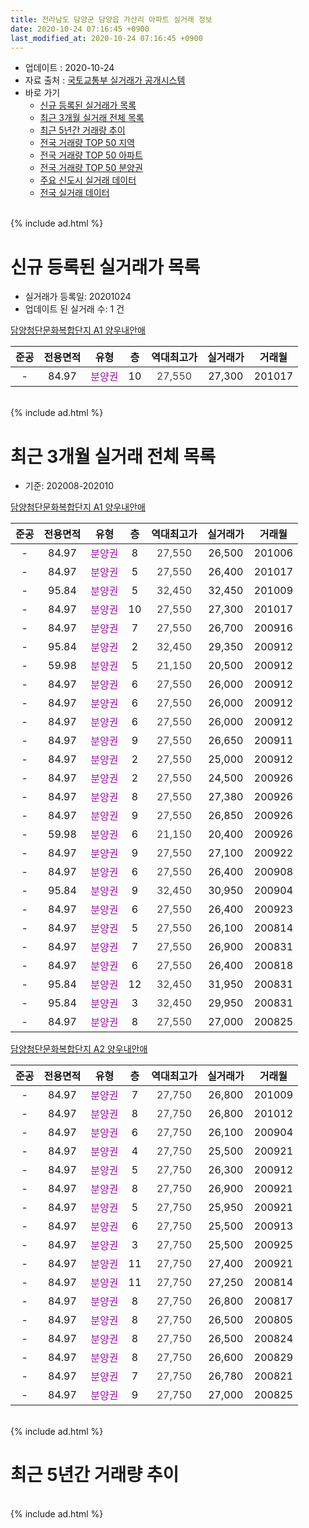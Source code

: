 ```yaml
---
title: 전라남도 담양군 담양읍 가산리 아파트 실거래 정보
date: 2020-10-24 07:16:45 +0900
last_modified_at: 2020-10-24 07:16:45 +0900
---
```


* 업데이트 : 2020-10-24
* 자료 출처 : [국토교통부 실거래가 공개시스템](http://rt.molit.go.kr)
* 바로 가기
    * [신규 등록된 실거래가 목록](#신규-등록된-실거래가-목록)
    * [최근 3개월 실거래 전체 목록](#최근-3개월-실거래-전체-목록)
    * [최근 5년간 거래량 추이](#최근-5년간-거래량-추이)
    * [전국 거래량 TOP 50 지역](https://inasie.github.io/apt-trade-info/최근-3개월-전국에서-가장-거래가-많이-발생한-지역)
    * [전국 거래량 TOP 50 아파트](https://inasie.github.io/apt-trade-info/최근-3개월-전국에서-가장-거래가-많이-발생한-아파트)
    * [전국 거래량 TOP 50 분양권](https://inasie.github.io/apt-trade-info/최근-3개월-전국에서-가장-거래가-많이-발생한-분양권)
    * [주요 신도시 실거래 데이터](https://inasie.github.io/apt-trade-info/주요-신도시)
    * [전국 실거래 데이터](https://inasie.github.io/apt-trade-info/전국)
<br>
{% include ad.html %}
<br>

# 신규 등록된 실거래가 목록
* 실거래가 등록일: 20201024
* 업데이트 된 실거래 수: 1 건


[담양첨단문화복합단지 A1 양우내안애](https://search.naver.com/search.naver?query=%EC%A0%84%EB%9D%BC%EB%82%A8%EB%8F%84+%EB%8B%B4%EC%96%91%EA%B5%B0+%EB%8B%B4%EC%96%91%EC%9D%8D+%EA%B0%80%EC%82%B0%EB%A6%AC+%EB%8B%B4%EC%96%91%EC%B2%A8%EB%8B%A8%EB%AC%B8%ED%99%94%EB%B3%B5%ED%95%A9%EB%8B%A8%EC%A7%80+A1+%EC%96%91%EC%9A%B0%EB%82%B4%EC%95%88%EC%95%A0)

|준공|전용면적|유형|층|역대최고가|실거래가|거래월|
|:---:|:---:|:---:|:---:|:---:|:---:|:---:|
|-|84.97|<span style="color:#9C11A5">분양권</span>|10|<span style="color:#444444">27,550</span>|27,300|201017|


<br>
{% include ad.html %}
<br>

# 최근 3개월 실거래 전체 목록
* 기준: 202008-202010


[담양첨단문화복합단지 A1 양우내안애](https://search.naver.com/search.naver?query=%EC%A0%84%EB%9D%BC%EB%82%A8%EB%8F%84+%EB%8B%B4%EC%96%91%EA%B5%B0+%EB%8B%B4%EC%96%91%EC%9D%8D+%EA%B0%80%EC%82%B0%EB%A6%AC+%EB%8B%B4%EC%96%91%EC%B2%A8%EB%8B%A8%EB%AC%B8%ED%99%94%EB%B3%B5%ED%95%A9%EB%8B%A8%EC%A7%80+A1+%EC%96%91%EC%9A%B0%EB%82%B4%EC%95%88%EC%95%A0)

|준공|전용면적|유형|층|역대최고가|실거래가|거래월|
|:---:|:---:|:---:|:---:|:---:|:---:|:---:|
|-|84.97|<span style="color:#9C11A5">분양권</span>|8|<span style="color:#444444">27,550</span>|26,500|201006|
|-|84.97|<span style="color:#9C11A5">분양권</span>|5|<span style="color:#444444">27,550</span>|26,400|201017|
|-|95.84|<span style="color:#9C11A5">분양권</span>|5|<span style="color:#444444">32,450</span>|32,450|201009|
|-|84.97|<span style="color:#9C11A5">분양권</span>|10|<span style="color:#444444">27,550</span>|27,300|201017|
|-|84.97|<span style="color:#9C11A5">분양권</span>|7|<span style="color:#444444">27,550</span>|26,700|200916|
|-|95.84|<span style="color:#9C11A5">분양권</span>|2|<span style="color:#444444">32,450</span>|29,350|200912|
|-|59.98|<span style="color:#9C11A5">분양권</span>|5|<span style="color:#444444">21,150</span>|20,500|200912|
|-|84.97|<span style="color:#9C11A5">분양권</span>|6|<span style="color:#444444">27,550</span>|26,000|200912|
|-|84.97|<span style="color:#9C11A5">분양권</span>|6|<span style="color:#444444">27,550</span>|26,000|200912|
|-|84.97|<span style="color:#9C11A5">분양권</span>|6|<span style="color:#444444">27,550</span>|26,000|200912|
|-|84.97|<span style="color:#9C11A5">분양권</span>|9|<span style="color:#444444">27,550</span>|26,650|200911|
|-|84.97|<span style="color:#9C11A5">분양권</span>|2|<span style="color:#444444">27,550</span>|25,000|200912|
|-|84.97|<span style="color:#9C11A5">분양권</span>|2|<span style="color:#444444">27,550</span>|24,500|200926|
|-|84.97|<span style="color:#9C11A5">분양권</span>|8|<span style="color:#444444">27,550</span>|27,380|200926|
|-|84.97|<span style="color:#9C11A5">분양권</span>|9|<span style="color:#444444">27,550</span>|26,850|200926|
|-|59.98|<span style="color:#9C11A5">분양권</span>|6|<span style="color:#444444">21,150</span>|20,400|200926|
|-|84.97|<span style="color:#9C11A5">분양권</span>|9|<span style="color:#444444">27,550</span>|27,100|200922|
|-|84.97|<span style="color:#9C11A5">분양권</span>|6|<span style="color:#444444">27,550</span>|26,400|200908|
|-|95.84|<span style="color:#9C11A5">분양권</span>|9|<span style="color:#444444">32,450</span>|30,950|200904|
|-|84.97|<span style="color:#9C11A5">분양권</span>|6|<span style="color:#444444">27,550</span>|26,400|200923|
|-|84.97|<span style="color:#9C11A5">분양권</span>|5|<span style="color:#444444">27,550</span>|26,100|200814|
|-|84.97|<span style="color:#9C11A5">분양권</span>|7|<span style="color:#444444">27,550</span>|26,900|200831|
|-|84.97|<span style="color:#9C11A5">분양권</span>|6|<span style="color:#444444">27,550</span>|26,400|200818|
|-|95.84|<span style="color:#9C11A5">분양권</span>|12|<span style="color:#444444">32,450</span>|31,950|200831|
|-|95.84|<span style="color:#9C11A5">분양권</span>|3|<span style="color:#444444">32,450</span>|29,950|200831|
|-|84.97|<span style="color:#9C11A5">분양권</span>|8|<span style="color:#444444">27,550</span>|27,000|200825|

[담양첨단문화복합단지 A2 양우내안애](https://search.naver.com/search.naver?query=%EC%A0%84%EB%9D%BC%EB%82%A8%EB%8F%84+%EB%8B%B4%EC%96%91%EA%B5%B0+%EB%8B%B4%EC%96%91%EC%9D%8D+%EA%B0%80%EC%82%B0%EB%A6%AC+%EB%8B%B4%EC%96%91%EC%B2%A8%EB%8B%A8%EB%AC%B8%ED%99%94%EB%B3%B5%ED%95%A9%EB%8B%A8%EC%A7%80+A2+%EC%96%91%EC%9A%B0%EB%82%B4%EC%95%88%EC%95%A0)

|준공|전용면적|유형|층|역대최고가|실거래가|거래월|
|:---:|:---:|:---:|:---:|:---:|:---:|:---:|
|-|84.97|<span style="color:#9C11A5">분양권</span>|7|<span style="color:#444444">27,750</span>|26,800|201009|
|-|84.97|<span style="color:#9C11A5">분양권</span>|8|<span style="color:#444444">27,750</span>|26,800|201012|
|-|84.97|<span style="color:#9C11A5">분양권</span>|6|<span style="color:#444444">27,750</span>|26,100|200904|
|-|84.97|<span style="color:#9C11A5">분양권</span>|4|<span style="color:#444444">27,750</span>|25,500|200921|
|-|84.97|<span style="color:#9C11A5">분양권</span>|5|<span style="color:#444444">27,750</span>|26,300|200912|
|-|84.97|<span style="color:#9C11A5">분양권</span>|8|<span style="color:#444444">27,750</span>|26,900|200921|
|-|84.97|<span style="color:#9C11A5">분양권</span>|5|<span style="color:#444444">27,750</span>|25,950|200921|
|-|84.97|<span style="color:#9C11A5">분양권</span>|6|<span style="color:#444444">27,750</span>|25,500|200913|
|-|84.97|<span style="color:#9C11A5">분양권</span>|3|<span style="color:#444444">27,750</span>|25,500|200925|
|-|84.97|<span style="color:#9C11A5">분양권</span>|11|<span style="color:#444444">27,750</span>|27,400|200921|
|-|84.97|<span style="color:#9C11A5">분양권</span>|11|<span style="color:#444444">27,750</span>|27,250|200814|
|-|84.97|<span style="color:#9C11A5">분양권</span>|8|<span style="color:#444444">27,750</span>|26,800|200817|
|-|84.97|<span style="color:#9C11A5">분양권</span>|8|<span style="color:#444444">27,750</span>|26,500|200805|
|-|84.97|<span style="color:#9C11A5">분양권</span>|8|<span style="color:#444444">27,750</span>|26,500|200824|
|-|84.97|<span style="color:#9C11A5">분양권</span>|8|<span style="color:#444444">27,750</span>|26,600|200829|
|-|84.97|<span style="color:#9C11A5">분양권</span>|7|<span style="color:#444444">27,750</span>|26,780|200821|
|-|84.97|<span style="color:#9C11A5">분양권</span>|9|<span style="color:#444444">27,750</span>|27,000|200825|


<br>
{% include ad.html %}
<br>

# 최근 5년간 거래량 추이


<div style="width:100%;">
    <canvas id="deal_progress" height="200"></canvas>
</div>

<script>
new Chart(document.getElementById("deal_progress"), {
    type: 'line',
    data: {
        labels: ['201510','201511','201512','201601','201602','201603','201604','201605','201606','201607','201608','201609','201610','201611','201612','201701','201702','201703','201704','201705','201706','201707','201708','201709','201710','201711','201712','201801','201802','201803','201804','201805','201806','201807','201808','201809','201810','201811','201812','201901','201902','201903','201904','201905','201906','201907','201908','201909','201910','201911','201912','202001','202002','202003','202004','202005','202006','202007','202008','202009','202010'],
        datasets: [{
            label: '매매',
            pointRadius: 1,
            data: [0, 0, 0, 0, 0, 0, 0, 0, 0, 0, 0, 0, 0, 0, 0, 0, 0, 0, 0, 0, 0, 0, 0, 0, 0, 0, 0, 0, 0, 0, 0, 0, 0, 0, 0, 0, 0, 0, 25, 37, 12, 2, 1, 2, 8, 8, 6, 5, 4, 4, 4, 5, 6, 1, 4, 9, 16, 14, 13, 24, 6],
            borderColor: "rgba(255, 201, 14, 1)",
            backgroundColor: "rgba(255, 201, 14, 0.5)",
            fill: false,
            lineTension: 0
        },{
            label: '전월세',
            pointRadius: 1,
            data: [0, 0, 0, 0, 0, 0, 0, 0, 0, 0, 0, 0, 0, 0, 0, 0, 0, 0, 0, 0, 0, 0, 0, 0, 0, 0, 0, 0, 0, 0, 0, 0, 0, 0, 0, 0, 0, 0, 0, 0, 0, 0, 0, 0, 0, 0, 0, 0, 0, 0, 0, 0, 0, 0, 0, 0, 0, 0, 0, 0, 0],
            borderColor: "rgba(0, 141, 185, 1)",
            backgroundColor: "rgba(0, 141, 185, 0.5)",
            fill: false,
            lineTension: 0
        }
        ]
    },
    options: {
        responsive: true,
        title: {
            display: false
        },
        tooltips: {
            mode: 'index',
            intersect: false
        },
        hover: {
            mode: 'nearest',
            intersect: true
        },
        scales: {
            xAxes: [{
                display: true,
                scaleLabel: {
                    display: true,
                    labelString: '년/월'
                }
            }],
            yAxes: [{
                display: true,
                ticks: {
                    suggestedMin: 0,
                },
                scaleLabel: {
                    display: true,
                    labelString: '실거래 수'
                }
            }]
        }
    }
});

</script>


<br>
{% include ad.html %}
<br>

